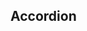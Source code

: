 ## Accordion

<script setup>
    import Accordion from '@vitepress/components/PuikAccordion.vue';
</script>

<Accordion />